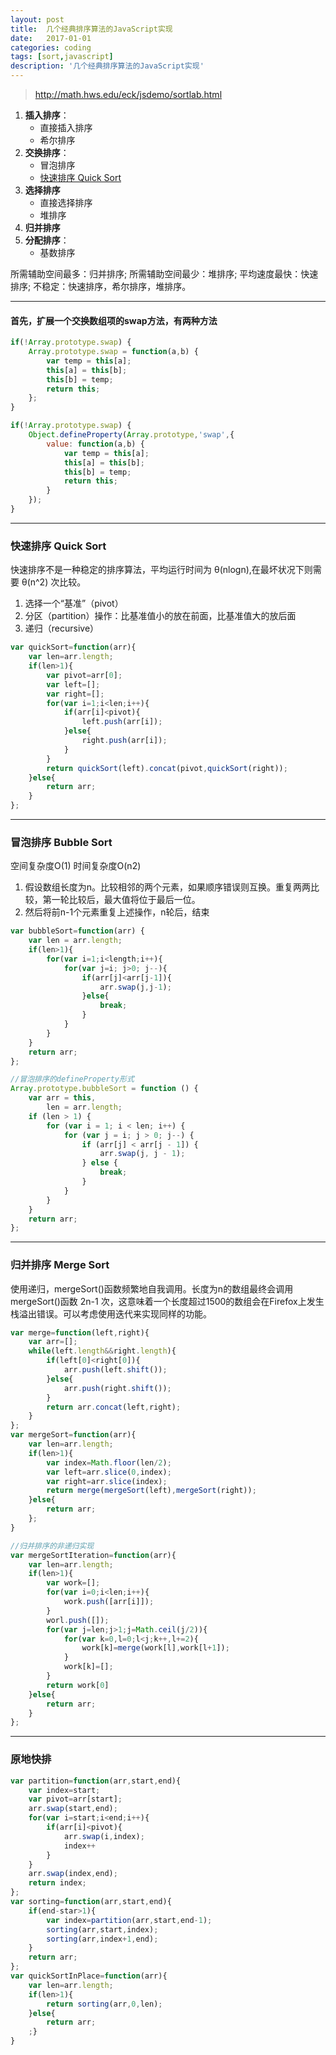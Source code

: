 ```yaml
---
layout: post
title:  几个经典排序算法的JavaScript实现
date:   2017-01-01
categories: coding
tags: [sort,javascript]
description: '几个经典排序算法的JavaScript实现'
---
```


> http://math.hws.edu/eck/jsdemo/sortlab.html
 
1. __插入排序__：
	+ 直接插入排序
	+ 希尔排序
2. __交换排序__：
	+ 冒泡排序
	+ [快速排序 Quick Sort](#quickSort)
3. __选择排序__
	+ 直接选择排序
	+ 堆排序
4. __归并排序__
5. __分配排序__：
	+ 基数排序

所需辅助空间最多：归并排序;
所需辅助空间最少：堆排序;
平均速度最快：快速排序;
不稳定：快速排序，希尔排序，堆排序。

-----

#### 首先，扩展一个交换数组项的swap方法，有两种方法

``` javascript
if(!Array.prototype.swap) {
	Array.prototype.swap = function(a,b) {
		var temp = this[a];
		this[a] = this[b];
		this[b] = temp;
		return this;
	};
}

if(!Array.prototype.swap) {
	Object.defineProperty(Array.prototype,'swap',{
		value: function(a,b) {
			var temp = this[a];
			this[a] = this[b];
			this[b] = temp;
			return this;
		}
	});
}
```

-----

<h3 id="quickSort">快速排序 Quick Sort</h3>

快速排序不是一种稳定的排序算法，平均运行时间为 θ(nlogn),在最坏状况下则需要 θ(n^2) 次比较。

1. 选择一个“基准”（pivot）
2. 分区（partition）操作：比基准值小的放在前面，比基准值大的放后面
3. 递归（recursive）

``` javascript
var quickSort=function(arr){
	var len=arr.length;
	if(len>1){
		var pivot=arr[0];
		var left=[];
		var right=[];
		for(var i=1;i<len;i++){
			if(arr[i]<pivot){
				left.push(arr[i]);
			}else{
				right.push(arr[i]);
			}
		}
		return quickSort(left).concat(pivot,quickSort(right));
	}else{
		return arr;
	}
};
```

-----

### 冒泡排序 Bubble Sort

空间复杂度O(1) 时间复杂度O(n2) 

1. 假设数组长度为n。比较相邻的两个元素，如果顺序错误则互换。重复两两比较，第一轮比较后，最大值将位于最后一位。
2. 然后将前n-1个元素重复上述操作，n轮后，结束

``` javascript
var bubbleSort=function(arr) {
	var len = arr.length;
	if(len>1){
		for(var i=1;i<length;i++){
			for(var j=i; j>0; j--){
				if(arr[j]<arr[j-1]){
					arr.swap(j,j-1);
				}else{
					break;
				}
			}
		}
	}
	return arr;
};

//冒泡排序的defineProperty形式
Array.prototype.bubbleSort = function () {
    var arr = this,
        len = arr.length;
    if (len > 1) {
        for (var i = 1; i < len; i++) {
            for (var j = i; j > 0; j--) {
                if (arr[j] < arr[j - 1]) {
                    arr.swap(j, j - 1);
                } else {
                    break;
                }
            }
        }
    }
    return arr;
};
```

-----

### 归并排序 Merge Sort

使用递归，mergeSort()函数频繁地自我调用。长度为n的数组最终会调用mergeSort()函数 2n-1 次，这意味着一个长度超过1500的数组会在Firefox上发生栈溢出错误。可以考虑使用迭代来实现同样的功能。

``` javascript
var merge=function(left,right){
	var arr=[];
	while(left.length&&right.length){
		if(left[0]<right[0]){
			arr.push(left.shift());
		}else{
			arr.push(right.shift());
		}
		return arr.concat(left,right);
	}
};
var mergeSort=function(arr){
	var len=arr.length;
	if(len>1){
		var index=Math.floor(len/2);
		var left=arr.slice(0,index);
		var right=arr.slice(index);
		return merge(mergeSort(left),mergeSort(right));
	}else{
		return arr;
	};
}

//归并排序的非递归实现
var mergeSortIteration=function(arr){
	var len=arr.length;
	if(len>1){
		var work=[];
		for(var i=0;i<len;i++){
			work.push([arr[i]]);
		}
		worl.push([]);
		for(var j=len;j>1;j=Math.ceil(j/2)){
			for(var k=0,l=0;l<j;k++,l+=2){
				work[k]=merge(work[l],work[l+1]);
			}
			work[k]=[];
		}
		return work[0]
	}else{
		return arr;
	}
};
```

-----

### 原地快排

``` javascript
var partition=function(arr,start,end){
	var index=start;
	var pivot=arr[start];
	arr.swap(start,end);
	for(var i=start;i<end;i++){
		if(arr[i]<pivot){
			arr.swap(i,index);
			index++
		}
	}
	arr.swap(index,end);
	return index;
};
var sorting=function(arr,start,end){
	if(end-star>1){
		var index=partition(arr,start,end-1);
		sorting(arr,start,index);
		sorting(arr,index+1,end);
	}
	return arr;
};
var quickSortInPlace=function(arr){
	var len=arr.length;
	if(len>1){
		return sorting(arr,0,len);
	}else{
		return arr;
	;}
}
```